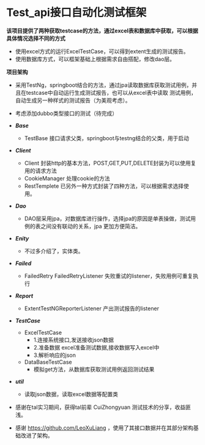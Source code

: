 # Test_api接口自动化测试框架
**该项目提供了两种获取testcase的方法，通过excel表和数据库中获取，可以根据具体情况选择不同的方式**
  * 使用excel方式的运行ExcelTestCase，可以得到extent生成的测试报告。
  * 使用数据库方式，可以框架基础上根据需求自由搭配，修改dao层。

**项目架构**
   * 采用TestNg，springboot结合的方法，通过jpa读取数据库获取测试用例，并且在testcase中自动运行生成测试报告，也可以从excel表中读取
   测试用例，自动生成另一种样式的测试报告（为美观考虑）。
   * 考虑添加dubbo类型接口的测试（待完成）
   * **_Base_** 
       * TestBase  接口请求父类，springboot与testng结合的父类，用于启动
      
   * **_Client_**
       * Client 封装http的基本方法，POST,GET,PUT,DELETE封装为可以使用复用的请求方法
       * CookieManager  处理cookie的方法
       * RestTemplete 已另外一种方式封装了四种方法，可以根据需求选择使用。
   * **_Dao_**
       * DAO层采用jpa，对数据库进行操作，选择jpa的原因是单表操做，测试用例的表之间没有联动的关系，jpa
       更加方便简洁。
       
   * **_Enity_**
      * 不过多介绍了，实体类。
   
 
   *  **_Failed_**
       * FailedRetry    FailedRetryListener 失败重试的listener，失败用例可重复执行
   * **_Report_**
       * ExtentTestNGReporterListener   产出测试报告的listener
   * **_TestCase_**
       * ExcelTestCase
            * 1.连接系统接口,发送接收json数据
            * 2.准备数据 excel准备测试数据,接收数据写入excel中
            *  3.解析响应的json
       * DataBaseTestCase
            * 模拟get方法，从数据库获取测试用例返回测试结果
   * **_util_**
       * 读取json数据，读取excel数据等配置类
       
   * 感谢在tal实习期间，获得tal前辈 CuiZhongyuan 测试技术的分享，收益匪浅。
   * 感谢 https://github.com/LeoXuLiang ，使用了其接口数据并在其部分架构基础改进了架构。

